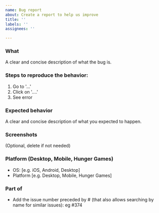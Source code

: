 ```yaml
---
name: Bug report
about: Create a report to help us improve
title: ''
labels: ''
assignees: ''

---
```


### What
A clear and concise description of what the bug is.

### Steps to reproduce the behavior:
1. Go to '...'
2. Click on '....'
3. See error

### Expected behavior
A clear and concise description of what you expected to happen.

### Screenshots
(Optional, delete if not needed)

### Platform (Desktop, Mobile, Hunger Games)
 - OS: [e.g. iOS, Android, Desktop]
 - Platform [e.g. Desktop, Mobile, Hunger Games]

### Part of
- Add the issue number preceded by # (that also allows searching by name for similar issues): eg #374
